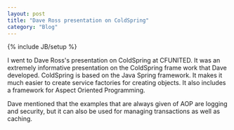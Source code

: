 ```yaml
---
layout: post
title: "Dave Ross presentation on ColdSpring"
category: "Blog"
---
```

{% include JB/setup %}

I went to Dave Ross's presentation on ColdSpring at CFUNITED. It was an extremely informative presentation on the ColdSpring frame work that Dave developed. ColdSpring is based on the Java Spring framework. It makes it much easier to create service factories for creating objects. It also includes a framework for Aspect Oriented Programming.

Dave mentioned that the examples that are always given of AOP are logging and security, but it can also be used for managing transactions as well as caching.